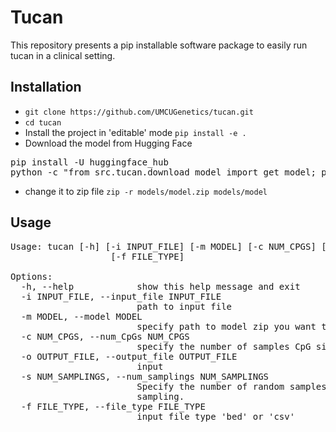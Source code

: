 # Tucan
This repository presents a pip installable software package to easily run tucan in a clinical setting.

## Installation 
* `git clone https://github.com/UMCUGenetics/tucan.git`
* `cd tucan`
* Install the project in 'editable' mode `pip install -e .` 
* Download the model from Hugging Face 
<pre>
pip install -U huggingface_hub
python -c "from src.tucan.download_model import get_model; print(get_model())"
</pre>
* change it to zip file
`zip -r models/model.zip models/model`  


## Usage
<pre>
Usage: tucan [-h] [-i INPUT_FILE] [-m MODEL] [-c NUM_CPGS] [-o OUTPUT_FILE] [-s NUM_SAMPLINGS]
                   [-f FILE_TYPE]

Options:
  -h, --help            show this help message and exit
  -i INPUT_FILE, --input_file INPUT_FILE
                        path to input file
  -m MODEL, --model MODEL
                        specify path to model zip you want to use.
  -c NUM_CPGS, --num_CpGs NUM_CPGS
                        specify the number of samples CpG sites (default is to use all available sites).
  -o OUTPUT_FILE, --output_file OUTPUT_FILE
                        input
  -s NUM_SAMPLINGS, --num_samplings NUM_SAMPLINGS
                        Specify the number of random samples of size num_CpGs. Default is 1 random
                        sampling.
  -f FILE_TYPE, --file_type FILE_TYPE
                        input file type 'bed' or 'csv'
</pre>
